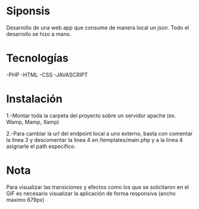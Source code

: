# Siponsis
Desarrollo de una web app que consume de manera local un json.
Todo el desarrollo se hizo a mano.

# Tecnologías
-PHP
-HTML
-CSS
-JAVASCRIPT

# Instalación
1.-Montar toda la carpeta del proyecto sobre un servidor apache (ex. Wamp, Mamp, Xamp)


2.-Para cambiar la url del endpoint local a uno externo, basta con comentar la linea 3 y descomentar la linea 4
en /templates/main.php y a la linea 4 asignarle el path especifico.


# Nota
Para visualizar las transiciones y efectos como los que se solicitaron en el GIF
es necesario visualizar la aplicación de forma responsiva (ancho maximo 679px)
